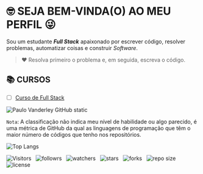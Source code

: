 <!-- TÍTULO PRINCIPAL -->

# :nerd_face: **SEJA BEM-VINDA(O) AO MEU PERFIL** :stuck_out_tongue_winking_eye:

<!-- DESCRIÇÃO -->

Sou um estudante ***Full Stack*** apaixonado por escrever código, resolver problemas, automatizar coisas e construir *Software*.

<!-- CITAÇÕES -->

> :heart: Resolva primeiro o problema e, em seguida, escreva o código.

<!-- CONTATOS -->

<!-- CURSOS -->

## :books: **CURSOS**

<!-- * [ ] Curso de Agência Web -->
<!-- * [ ] Curso de Android Arch -->
<!-- * [ ] Curso de Android Express -->
<!-- * [ ] Curso de Banco de Dados -->
<!-- * [ ] Curso de Desenvolvimento de Aplicativos -->
<!-- * [ ] Curso de Desenvolvimento Web (2.0) -->
<!-- - [ ] Curso de Desenvolvimento Web — Do Zero ao Primeiro Projeto   -->
<!-- - [ ] Curso de Desenvolvimento Web Completo -->
<!-- - [ ] Curso de Design de Aplicativos -->
<!-- - [ ] Curso de Design Para Web -->
<!-- - [ ] Curso de Front-end (2.0) -->
- [ ] [Curso de Full Stack](https://github.com/Devsgeeknerd/curso-de-full-stack "Ir Para o Curso")
<!-- - [ ] Curso de Infraestrutura Web -->
<!-- - [ ] Curso de Inglês Para Programadores -->
<!-- - [ ] Curso de JavaScript Completo -->
<!-- - [ ] Curso de Lógica de Programação -->
<!-- - [ ] Curso de Marketing Digital Para Programadores -->
<!-- - [ ] Curso de Node.js -->
<!-- - [ ] Curso de PHP Jedi -->
<!-- - [ ] Curso de Produtividade Para Programadores -->
<!-- - [ ] Curso de Web Design Express -->
<!-- - [ ] Curso de Webmaster Front-end Completo -->
<!-- - [ ] Curso de WordPress Completo -->

<!-- PROJETOS DOS CURSOS -->

<!-- PROJETOS DOS TREINAMENTOS -->

<!-- PROJETOS PRÓPRIOS -->

<!-- LINGUAGENS DE PROGRAMAÇÃO -->

<!-- FRAMEWORKS -->

<!-- BIBLIOTECAS -->

<!-- FERRAMENTAS -->

<!-- ESTATÍSTICAS DO GIHUB -->

![Paulo Vanderley GitHub static](https://github-readme-stats.vercel.app/api?username=Devsgeeknerd&count_private=true&show_icons=true&title_color=fff&bg_color=DEG,833ab4,fd1d1d,fcb045&icon_color=fff&text_color=000&include_all-commits=true&border_radius=18&locale=pt-BR)

<!-- NOTA -->

`Nota`: A classificação não indica meu nível de habilidade ou algo parecido, é uma métrica de GitHub da qual as linguagens de programação que têm o maior número de códigos que tenho nos repositórios.

<!-- RANK DOS ARQUIVOS -->

![Top Langs](https://github-readme-stats.vercel.app/api/top-langs/?username=Devsgeeknerd&layout=default&langs_count=36&title_color=4b0082&bg_color=c3e6h9&card_width=auto&custom_title=Classificação)

<!-- INFORMAÇÕES -->

![Visitors](https://api.visitorbadge.io/api/visitors?path=Devsgeeknerd%2FDevsgeeknerd&label=Visitantes&labelColor=%23f9e64f&countColor=%23008000&style=plastic "Total de Visitas")
&nbsp;
![followrs](https://img.shields.io/github/followers/Devsgeeknerd?style=plastic&label=SEGUIDORES&labelColor=f9e64f "Total de Seguidores")
&nbsp;
![watchers](https://img.shields.io/github/watchers/Devsgeeknerd/Devsgeeknerd?style=plastic&label=OBSERVADORES&labelColor=f9e64f "Total de Observadores")
&nbsp;
![stars](https://img.shields.io/github/stars/Devsgeeknerd/Devsgeeknerd?style=plastic&label=ESTRELAS&labelColor=f9e64f "Total de Estrelas Recebidas")
&nbsp;
![forks](https://img.shields.io/github/forks/Devsgeeknerd/Devsgeeknerd?style=plastic&label=BIFURCAÇÕES&labelColor=f9e64f "Total de Bifurcações")
&nbsp;
![repo size](https://img.shields.io/github/repo-size/Devsgeeknerd/Devsgeeknerd?style=plastic&label=TAMANHO&labelColor=f9e64f "Tamanho do Repositório")
&nbsp;
![license](https://img.shields.io/github/license/Devsgeeknerd/Devsgeeknerd?style=plastic&label=LICENÇA&labelColor=f9e64f "Licença do Repositório")
